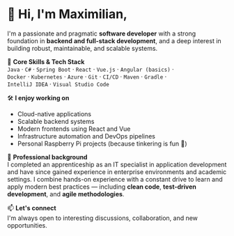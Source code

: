 # 👋 Hi, I'm Maximilian,

I'm a passionate and pragmatic **software developer** with a strong foundation in **backend and full-stack development**, and a deep interest in building robust, maintainable, and scalable systems.

🔧 **Core Skills & Tech Stack**  
`Java` · `C#` · `Spring Boot` · `React` · `Vue.js` · `Angular (basics)` ·  
`Docker` · `Kubernetes` · `Azure` · `Git` · `CI/CD` · `Maven` · `Gradle` ·  
`IntelliJ IDEA` · `Visual Studio Code`

🛠️ **I enjoy working on**  
- Cloud-native applications  
- Scalable backend systems  
- Modern frontends using React and Vue  
- Infrastructure automation and DevOps pipelines  
- Personal Raspberry Pi projects (because tinkering is fun 🧪)

💼 **Professional background**  
I completed an apprenticeship as an IT specialist in application development and have since gained experience in enterprise environments and academic settings. I combine hands-on experience with a constant drive to learn and apply modern best practices — including **clean code**, **test-driven development**, and **agile methodologies**.

📫 **Let's connect**  
I'm always open to interesting discussions, collaboration, and new opportunities.  



